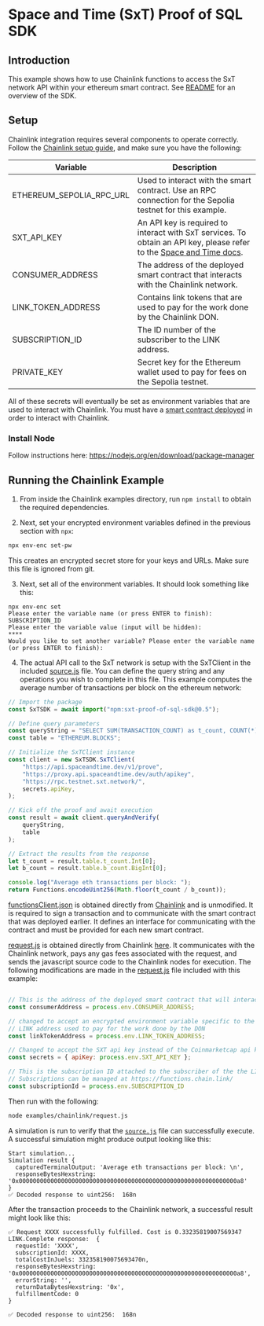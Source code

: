 # Space and Time (SxT) Proof of SQL SDK

## Introduction
This example shows how to use Chainlink functions to access the SxT network API within your ethereum smart contract. See [README](../../README.md) for an overview of the SDK.

## Setup

Chainlink integration requires several components to operate correctly. Follow the [Chainlink setup guide](https://docs.chain.link/Chainlink-functions), and make sure you have the following:

| Variable           | Description                                                                                                   |
|--------------------|---------------------------------------------------------------------------------------------------------------|
| ETHEREUM_SEPOLIA_RPC_URL   | Used to interact with the smart contract. Use an RPC connection for the Sepolia testnet for this example.     |
| SXT_API_KEY        | An API key is required to interact with SxT services. To obtain an API key, please refer to the [Space and Time docs](https://docs.spaceandtime.io/docs/accreditation-use-api-keys). |
| CONSUMER_ADDRESS   | The address of the deployed smart contract that interacts with the Chainlink network.                        |
| LINK_TOKEN_ADDRESS | Contains link tokens that are used to pay for the work done by the Chainlink DON.                             |
| SUBSCRIPTION_ID    | The ID number of the subscriber to the LINK address.                                                          |
| PRIVATE_KEY        | Secret key for the Ethereum wallet used to pay for fees on the Sepolia testnet.                               |

All of these secrets will eventually be set as environment variables that are used to interact with Chainlink. You must have a [smart contract deployed](https://docs.chain.link/chainlink-functions/tutorials/api-use-secrets#deploy-a-functions-consumer-contract-on-sepolia) in order to interact with Chainlink.

### Install Node

Follow instructions here: https://nodejs.org/en/download/package-manager

## Running the Chainlink Example

1. From inside the Chainlink examples directory, run ```npm install``` to obtain the required dependencies.

2. Next, set your encrypted environment variables defined in the previous section with ```npx```:

```bash
npx env-enc set-pw
```
This creates an encrypted secret store for your keys and URLs. Make sure this file is ignored from git.

3. Next, set all of the environment variables. It should look something like this:

```
npx env-enc set
Please enter the variable name (or press ENTER to finish): 
SUBSCRIPTION_ID
Please enter the variable value (input will be hidden): 
****
Would you like to set another variable? Please enter the variable name (or press ENTER to finish):
```

4. The actual API call to the SxT network is setup with the SxTClient in the included [source.js](./source.js) file. 
You can define the query string and any operations you wish to complete in this file. 
This example computes the average number of transactions per block on the ethereum network:

```javascript
// Import the package
const SxTSDK = await import("npm:sxt-proof-of-sql-sdk@0.5");

// Define query parameters
const queryString = "SELECT SUM(TRANSACTION_COUNT) as t_count, COUNT(*) as b_count FROM ETHEREUM.BLOCKS";
const table = "ETHEREUM.BLOCKS";

// Initialize the SxTClient instance
const client = new SxTSDK.SxTClient(
    "https://api.spaceandtime.dev/v1/prove",
    "https://proxy.api.spaceandtime.dev/auth/apikey",
    "https://rpc.testnet.sxt.network/",
    secrets.apiKey,
);

// Kick off the proof and await execution
const result = await client.queryAndVerify(
    queryString,
    table
);

// Extract the results from the response
let t_count = result.table.t_count.Int[0];
let b_count = result.table.b_count.BigInt[0];

console.log("Average eth transactions per block: ");
return Functions.encodeUint256(Math.floor(t_count / b_count));
```
[functionsClient.json](./abi/functionsClient.json) is obtained directly from [Chainlink](https://github.com/smartcontractkit/smart-contract-examples/blob/main/functions-examples/abi/functionsClient.json) and is unmodified. It is required to sign a transaction
and to communicate with the smart contract that was deployed earlier. It defines an interface for communicating with the contract and
must be provided for each new smart contract.

[request.js](./request.js) is obtained directly from Chainlink [here](https://github.com/smartcontractkit/smart-contract-examples/blob/main/functions-examples/examples/5-use-secrets-threshold/request.js). 
It communicates with the Chainlink network, pays any gas fees associated with the request, and sends the javascript source code to the
Chainlink nodes for execution. The following modifications are made in the [request.js](./request.js) file included with this example:

```javascript

// This is the address of the deployed smart contract that will interact with chainlink
const consumerAddress = process.env.CONSUMER_ADDRESS;

// changed to accept an encrypted environment variable specific to the 
// LINK address used to pay for the work done by the DON
const linkTokenAddress = process.env.LINK_TOKEN_ADDRESS;

// Changed to accept the SXT api key instead of the Coinmarketcap api key
const secrets = { apiKey: process.env.SXT_API_KEY };

// This is the subscription ID attached to the subscriber of the the LINK address.
// Subscriptions can be managed at https://functions.chain.link/
const subscriptionId = process.env.SUBSCRIPTION_ID
```

Then run with the following:

```bash
node examples/chainlink/request.js
```

A simulation is run to verify that the [```source.js```](./source.js) file can successfully execute. A successful simulation might produce output looking like this:

```
Start simulation...
Simulation result {
  capturedTerminalOutput: 'Average eth transactions per block: \n',
  responseBytesHexstring: '0x00000000000000000000000000000000000000000000000000000000000000a8'
}
✅ Decoded response to uint256:  168n
```

After the transaction proceeds to the Chainlink network, a successful result might look like this:

```
✅ Request XXXX successfully fulfilled. Cost is 0.33235819007569347 LINK.Complete response:  {
  requestId: 'XXXX',
  subscriptionId: XXXX,
  totalCostInJuels: 332358190075693470n,
  responseBytesHexstring: '0x00000000000000000000000000000000000000000000000000000000000000a8',
  errorString: '',
  returnDataBytesHexstring: '0x',
  fulfillmentCode: 0
}

✅ Decoded response to uint256:  168n
```
